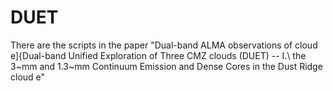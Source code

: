 # DUET
There are the scripts in the paper "Dual-band ALMA observations of cloud e]{Dual-band Unified Exploration of Three CMZ clouds (DUET) -- I.\ the 3~mm and 1.3~mm Continuum Emission and Dense Cores in the Dust Ridge cloud e"
